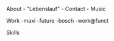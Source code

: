 About
    - "Lebenslauf"
    - Contact
    - Music

Work
    -maxi
    -future
    -bosch
    -work@funct

Skills
